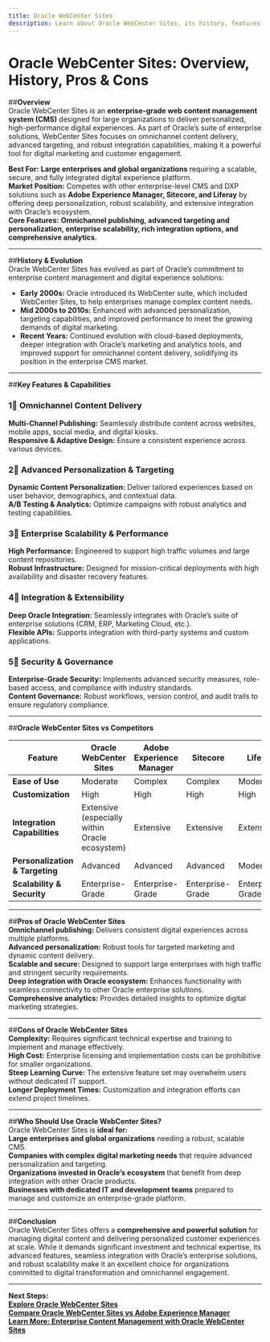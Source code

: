 ```yaml
---
title: Oracle WebCenter Sites
description: Learn about Oracle WebCenter Sites, its history, features, and how it compares to other enterprise digital experience platforms.
---
```


# **Oracle WebCenter Sites: Overview, History, Pros & Cons**

##**Overview**  
Oracle WebCenter Sites is an **enterprise-grade web content management system (CMS)** designed for large organizations to deliver personalized, high-performance digital experiences. As part of Oracle’s suite of enterprise solutions, WebCenter Sites focuses on omnichannel content delivery, advanced targeting, and robust integration capabilities, making it a powerful tool for digital marketing and customer engagement.

 **Best For:** **Large enterprises and global organizations** requiring a scalable, secure, and fully integrated digital experience platform.  
 **Market Position:** Competes with other enterprise-level CMS and DXP solutions such as **Adobe Experience Manager, Sitecore, and Liferay** by offering deep personalization, robust scalability, and extensive integration with Oracle’s ecosystem.  
 **Core Features:** **Omnichannel publishing, advanced targeting and personalization, enterprise scalability, rich integration options, and comprehensive analytics.**

---

##**History & Evolution**  
Oracle WebCenter Sites has evolved as part of Oracle’s commitment to enterprise content management and digital experience solutions:

- **Early 2000s:** Oracle introduced its WebCenter suite, which included WebCenter Sites, to help enterprises manage complex content needs.
- **Mid 2000s to 2010s:** Enhanced with advanced personalization, targeting capabilities, and improved performance to meet the growing demands of digital marketing.
- **Recent Years:** Continued evolution with cloud-based deployments, deeper integration with Oracle’s marketing and analytics tools, and improved support for omnichannel content delivery, solidifying its position in the enterprise CMS market.

---

##**Key Features & Capabilities**

### **1⃣ Omnichannel Content Delivery**  
 **Multi-Channel Publishing:** Seamlessly distribute content across websites, mobile apps, social media, and digital kiosks.  
 **Responsive & Adaptive Design:** Ensure a consistent experience across various devices.

### **2⃣ Advanced Personalization & Targeting**  
 **Dynamic Content Personalization:** Deliver tailored experiences based on user behavior, demographics, and contextual data.  
 **A/B Testing & Analytics:** Optimize campaigns with robust analytics and testing capabilities.

### **3⃣ Enterprise Scalability & Performance**  
 **High Performance:** Engineered to support high traffic volumes and large content repositories.  
 **Robust Infrastructure:** Designed for mission-critical deployments with high availability and disaster recovery features.

### **4⃣ Integration & Extensibility**  
 **Deep Oracle Integration:** Seamlessly integrates with Oracle’s suite of enterprise solutions (CRM, ERP, Marketing Cloud, etc.).  
 **Flexible APIs:** Supports integration with third-party systems and custom applications.

### **5⃣ Security & Governance**  
 **Enterprise-Grade Security:** Implements advanced security measures, role-based access, and compliance with industry standards.  
 **Content Governance:** Robust workflows, version control, and audit trails to ensure regulatory compliance.

---

##**Oracle WebCenter Sites vs Competitors**

| Feature                    | Oracle WebCenter Sites  | Adobe Experience Manager | Sitecore             | Liferay              |
|----------------------------|-------------------------|--------------------------|----------------------|----------------------|
| **Ease of Use**            |  Moderate              |  Complex               |  Complex            |  Moderate           |
| **Customization**          |  High                 |  High                  |  High              |  High              |
| **Integration Capabilities** |  Extensive (especially within Oracle ecosystem) |  Extensive    |  Extensive        |  Extensive         |
| **Personalization & Targeting** |  Advanced         |  Advanced              |  Advanced          |  Moderate          |
| **Scalability & Security** |  Enterprise-Grade     |  Enterprise-Grade      |  Enterprise-Grade  |  Enterprise-Grade  |

---

##**Pros of Oracle WebCenter Sites**  
 **Omnichannel publishing:** Delivers consistent digital experiences across multiple platforms.  
 **Advanced personalization:** Robust tools for targeted marketing and dynamic content delivery.  
 **Scalable and secure:** Designed to support large enterprises with high traffic and stringent security requirements.  
 **Deep integration with Oracle ecosystem:** Enhances functionality with seamless connectivity to other Oracle enterprise solutions.  
 **Comprehensive analytics:** Provides detailed insights to optimize digital marketing strategies.

---

##**Cons of Oracle WebCenter Sites**  
 **Complexity:** Requires significant technical expertise and training to implement and manage effectively.  
 **High Cost:** Enterprise licensing and implementation costs can be prohibitive for smaller organizations.  
 **Steep Learning Curve:** The extensive feature set may overwhelm users without dedicated IT support.  
 **Longer Deployment Times:** Customization and integration efforts can extend project timelines.

---

##**Who Should Use Oracle WebCenter Sites?**  
Oracle WebCenter Sites is **ideal for:**  
 **Large enterprises and global organizations** needing a robust, scalable CMS.  
 **Companies with complex digital marketing needs** that require advanced personalization and targeting.  
 **Organizations invested in Oracle’s ecosystem** that benefit from deep integration with other Oracle products.  
 **Businesses with dedicated IT and development teams** prepared to manage and customize an enterprise-grade platform.

---

##**Conclusion**  
Oracle WebCenter Sites offers a **comprehensive and powerful solution** for managing digital content and delivering personalized customer experiences at scale. While it demands significant investment and technical expertise, its advanced features, seamless integration with Oracle’s enterprise solutions, and robust scalability make it an excellent choice for organizations committed to digital transformation and omnichannel engagement.

---

 **Next Steps:**  
 **[Explore Oracle WebCenter Sites](https://www.oracle.com/webcenter/sites/)**  
 **[Compare Oracle WebCenter Sites vs Adobe Experience Manager](#)**  
 **[Learn More: Enterprise Content Management with Oracle WebCenter Sites](#)**
